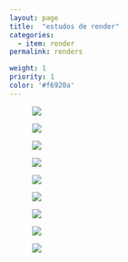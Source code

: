 ```yaml
---
layout: page
title:  "estudos de render"
categories:
  - item: render
permalink: renders

weight: 1
priority: 1
color: '#f6920a'
---
```


<figure><img src="{{ site.baseurl }}/assets/renders/cadeira_alfa1.jpg"/></figure>
<figure><img src="{{ site.baseurl }}/assets/renders/minhocao.png"/></figure>
<figure><img src="{{ site.baseurl }}/assets/renders/minhocao2.png"/></figure>
<figure><img class="left" src="{{ site.baseurl }}/assets/renders/cadeira_duna1.jpg"/></figure>
<figure><img class="left" src="{{ site.baseurl }}/assets/renders/cadeira_duna2.jpg"/></figure>
<figure><img src="{{ site.baseurl }}/assets/renders/studio_diso.jpg"/></figure>
<figure><img class="left" src="{{ site.baseurl }}/assets/renders/bike3.jpg"/></figure>
<figure><img class="left" src="{{ site.baseurl }}/assets/renders/bike5.jpg"/></figure>
<figure><img src="{{ site.baseurl }}/assets/renders/buneco_madeira.jpg"/></figure>
